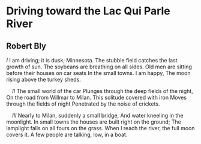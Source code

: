 # Driving toward the Lac Qui Parle River
## Robert Bly
_I_
I am driving; it is dusk; Minnesota.
The stubble field catches the last growth of sun.
The soybeans are breathing on all sides.
Old men are sitting before their houses on car seats
In the small towns. I am happy,
The moon rising above the turkey sheds.

    _II_
The small world of the car
Plunges through the deep fields of the night,
On the road from Willmar to Milan.
This solitude covered with iron
Moves through the fields of night
Penetrated by the noise of crickets.

    _III_
Nearly to Milan, suddenly a small bridge,
And water kneeling in the moonlight.
In small towns the houses are built right on the ground;
The lamplight falls on all fours on the grass.
When I reach the river, the full moon covers it.
A few people are talking, low, in a boat.